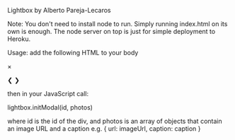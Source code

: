 Lightbox by Alberto Pareja-Lecaros

Note: You don't need to install node to run. Simply running index.html on its own is enough. The node server on top is just for
simple deployment to Heroku.

Usage: add the following HTML to your body

<div id="id" class="modal">
  <span class="close cursor" onclick="lightbox.closeModal()">&times;</span>
  <div class="modal-content">
    <div class="caption-container">
      <p class="caption"></p>
    </div>
    <div class="photo">
    	<img src="" align="middle">
    </div>
    <a class="prev" onclick="lightbox.plusSlides(-1)">&#10094;</a>
    <a class="next" onclick="lightbox.plusSlides(1)">&#10095;</a>
  </div>
</div>

then in your JavaScript call:

lightbox.initModal(id, photos)

where id is the id of the div, and photos is an array of objects
that contain an image URL and a caption
e.g.
	{
		url: imageUrl,
		caption: caption
	}